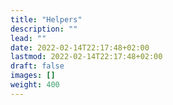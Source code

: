 ```yaml
---
title: "Helpers"
description: ""
lead: ""
date: 2022-02-14T22:17:48+02:00
lastmod: 2022-02-14T22:17:48+02:00
draft: false
images: []
weight: 400
---
```

